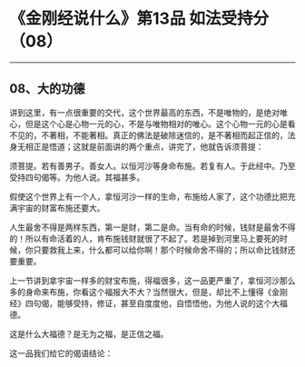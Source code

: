 # 《金刚经说什么》第13品 如法受持分（08）

------

## 08、大的功德

讲到这里，有一点很重要的交代，这个世界最高的东西，不是唯物的，是绝对唯心，但是这个心是心物一元的心，不是与唯物相对的唯心。这个心物一元的心是看不见的，不著相，不能著相。真正的佛法是破除迷信的，是不著相而起正信的，法身无相正是悟道；这就是前面讲的两个重点，讲完了，他就告诉须菩提：

须菩提。若有善男子。善女人。以恒河沙等身命布施。若复有人。于此经中。乃至受持四句偈等。为他人说。其福甚多。

假使这个世界上有一个人，拿恒河沙一样的生命，布施给人家了，这个功德比把充满宇宙的财富布施还要大。

人生最舍不得是两样东西，第一是财，第二是命。当有命的时候，钱财是最舍不得的！所以有命活着的人，肯布施钱财就很了不起了。若是掉到河里马上要死的时候，你只要救我上来，什么都可以给你啊！那个时候命舍不得的；所以命比钱财还要重要。

上一节讲到拿宇宙一样多的财宝布施，得福很多，这一品更严重了，拿恒河沙那么多的身命来布施，你看这个福报大不大？当然很大，但是，却比不上懂得《金刚经》四句偈，能够受持，修证，甚至自度度他，自悟悟他，为他人说的这个大福德。

这是什么大福德？是无为之福，是正信之福。

这一品我们给它的偈语结论：

